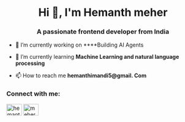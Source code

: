 
<h1 align="center">Hi 👋, I'm Hemanth meher</h1>
<h3 align="center">A passionate frontend developer from India</h3>

- 🔭 I’m currently working on ****Building AI Agents

- 🌱 I’m currently learning **Machine Learning and natural language processing**

- 📫 How to reach me **hemanthimandi5@gmail. Com**

<h3 align="left">Connect with me:</h3>
<p align="left">
<a href="https://linkedin.com/in/hemanth meher" target="blank"><img align="center" src="https://raw.githubusercontent.com/rahuldkjain/github-profile-readme-generator/master/src/images/icons/Social/linked-in-alt.svg" alt="hemanth meher" height="30" width="40" /></a>
<a href="https://instagram.com/meher_sri_05" target="blank"><img align="center" src="https://raw.githubusercontent.com/rahuldkjain/github-profile-readme-generator/master/src/images/icons/Social/instagram.svg" alt="meher_sri_05" height="30" width="40" /></a>
</p>
